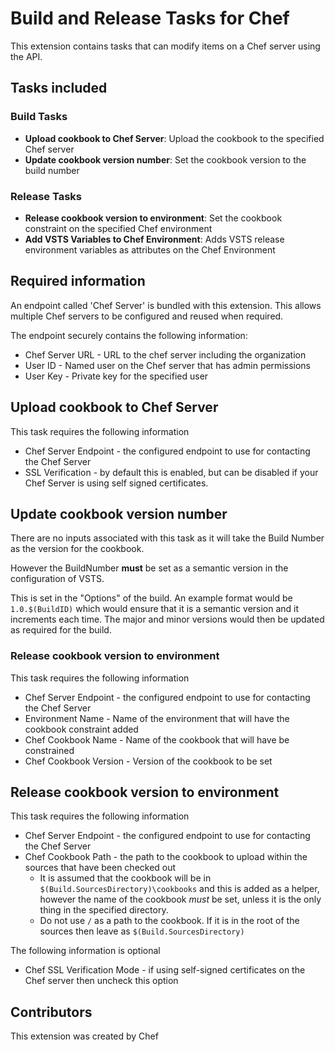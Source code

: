 # Build and Release Tasks for Chef

This extension contains tasks that can modify items on a Chef server using the API.

## Tasks included

### Build Tasks

* **Upload cookbook to Chef Server**: Upload the cookbook to the specified Chef server
* **Update cookbook version number**: Set the cookbook version to the build number

### Release Tasks

* **Release cookbook version to environment**: Set the cookbook constraint on the specified Chef environment
* **Add VSTS Variables to Chef Environment**: Adds VSTS release environment variables as attributes on the Chef Environment


## Required information

An endpoint called 'Chef Server' is bundled with this extension.  This allows multiple Chef servers to be configured and reused when required.

The endpoint securely contains the following information:

* Chef Server URL - URL to the chef server including the organization
* User ID - Named user on the Chef server that has admin permissions
* User Key - Private key for the specified user

## Upload cookbook to Chef Server

This task requires the following information

* Chef Server Endpoint - the configured endpoint to use for contacting the Chef Server
* SSL Verification - by default this is enabled, but can be disabled if your Chef Server is using self signed certificates.

## Update cookbook version number

There are no inputs associated with this task as it will take the Build Number as the version for the cookbook.

However the BuildNumber **must** be set as a semantic version in the configuration of VSTS.

This is set in the "Options" of the build.  An example format would be `1.0.$(BuildID)` which would ensure that it is a semantic version and it increments each time.  The major and minor versions would then be updated as required for the build.

### Release cookbook version to environment

This task requires the following information

* Chef Server Endpoint - the configured endpoint to use for contacting the Chef Server
* Environment Name - Name of the environment that will have the cookbook constraint added
* Chef Cookbook Name - Name of the cookbook that will have be constrained
* Chef Cookbook Version - Version of the cookbook to be set

## Release cookbook version to environment

This task requires the following information

* Chef Server Endpoint - the configured endpoint to use for contacting the Chef Server
* Chef Cookbook Path - the path to the cookbook to upload within the sources that have been checked out
    - It is assumed that the cookbook will be in `$(Build.SourcesDirectory)\cookbooks` and this is added as a helper, however the name of the cookbook _must_ be set, unless it is the only thing in the specified directory.
    - Do not use `/` as a path to the cookbook.  If it is in the root of the sources then leave as `$(Build.SourcesDirectory)`

The following information is optional

* Chef SSL Verification Mode - if using self-signed certificates on the Chef server then uncheck this option



## Contributors

This extension was created by Chef